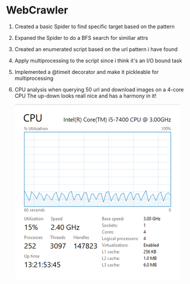 # WebCrawler

1. Created a basic Spider to find specific target based on the pattern
2. Expaned the Spider to do a BFS search for similiar attrs
3. Created an enumerated script based on the url pattern i have found

4. Apply multiprocessing to the script since i think it's an I/O bound task

5. Implemented a @timeit decorator and make it pickleable for multiprocessing

6. CPU analysis when querying 50 url and download images on a 4-core CPU
The up-down looks reall nice and has a harmony in it!

    ![alt text](https://github.com/sheep-sheep/WebCrawler/blob/master/images/4%20Cores.PNG "CPU4")
